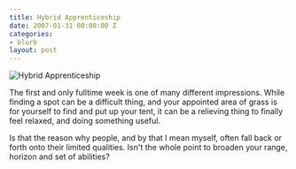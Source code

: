 ```yaml
---
title: Hybrid Apprenticeship
date: 2007-01-31 00:00:00 Z
categories:
- blurb
layout: post
---
```


![Hybrid Apprenticeship](/uploads/news_hybridapprenticeship.jpg)

The first and only fulltime week is one of many different impressions. While finding a spot can be a difficult thing, and your appointed area of grass is for yourself to find and put up your tent, it can be a relieving thing to finally feel relaxed, and doing something useful.

Is that the reason why people, and by that I mean myself, often fall back or forth onto their limited qualities. Isn't the whole point to broaden your range, horizon and set of abilities?